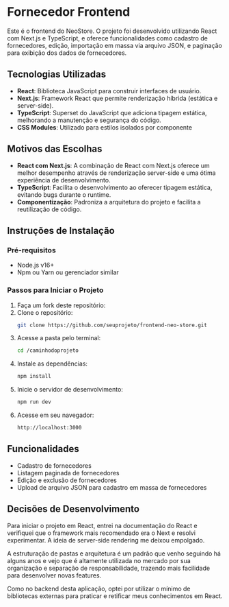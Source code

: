 # Fornecedor Frontend

Este é o frontend do NeoStore. O projeto foi desenvolvido utilizando React com Next.js e TypeScript, e oferece funcionalidades como cadastro de fornecedores, edição, importação em massa via arquivo JSON, e paginação para exibição dos dados de fornecedores.

## Tecnologias Utilizadas

- **React**: Biblioteca JavaScript para construir interfaces de usuário.
- **Next.js**: Framework React que permite renderização híbrida (estática e server-side).
- **TypeScript**: Superset do JavaScript que adiciona tipagem estática, melhorando a manutenção e segurança do código.
- **CSS Modules**: Utilizado para estilos isolados por componente

## Motivos das Escolhas

- **React com Next.js**: A combinação de React com Next.js oferece um melhor desempenho através de renderização server-side e uma ótima experiência de desenvolvimento.
- **TypeScript**: Facilita o desenvolvimento ao oferecer tipagem estática, evitando bugs durante o runtime.
- **Componentização**: Padroniza a arquitetura do projeto e facilita a reutilização de código.

## Instruções de Instalação

### Pré-requisitos

- Node.js v16+
- Npm ou Yarn ou gerenciador similar

### Passos para Iniciar o Projeto

1. Faça um fork deste repositório:
2. Clone o repositório:
   ```bash
   git clone https://github.com/seuprojeto/frontend-neo-store.git

3. Acesse a pasta pelo terminal:
   ```bash
   cd /caminhodoprojeto

5. Instale as dependências:
   ```bash
   npm install

6. Inicie o servidor de desenvolvimento:
   ```bash
   npm run dev

7. Acesse em seu navegador:
   ```bash
   http://localhost:3000

## Funcionalidades

- Cadastro de fornecedores
- Listagem paginada de fornecedores
- Edição e exclusão de fornecedores
- Upload de arquivo JSON para cadastro em massa de fornecedores

## Decisões de Desenvolvimento

Para iniciar o projeto em React, entrei na documentação do React e verifiquei que o framework mais recomendado era o Next e resolvi experimentar. A ideia de server-side rendering me deixou empolgado.

A estruturação de pastas e arquitetura é um padrão que venho seguindo há alguns anos e vejo que é altamente utilizada no mercado por sua organização e separação de responsabilidade, trazendo mais facilidade para desenvolver novas features.

Como no backend desta aplicação, optei por utilizar o mínimo de bibliotecas externas para praticar e retificar meus conhecimentos em React.
